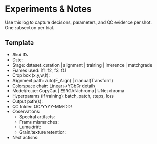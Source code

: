# Experiments & Notes

Use this log to capture decisions, parameters, and QC evidence per shot. One subsection per trial.

## Template
- Shot ID: 
- Date: 
- Stage: dataset_curation | alignment | training | inference | matchgrade
- Frames used: [f1, f2, f3, f4]
- Crop box (x,y,w,h): 
- Alignment path: auto(F_Align) | manual(Transform)
- Colorspace chain: Linear↔YCbCr details
- Model/route: CopyCat | ESRGAN chroma | UNet chroma
- Hyperparams (if training): batch, patch, steps, loss
- Output path(s): 
- QC folder: QC/YYYY-MM-DD/
- Observations:
  - Spectral artifacts: 
  - Frame mismatches: 
  - Luma drift: 
  - Grain/texture retention: 
- Next actions:
